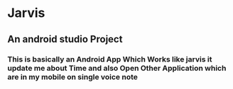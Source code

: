 # Jarvis 
## An android studio Project
### This is basically an Android App Which Works like jarvis it update me about Time and also Open Other Application which are in my mobile on single voice note 
